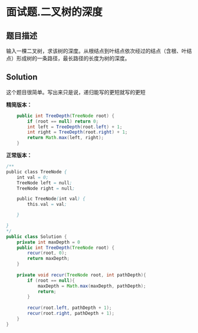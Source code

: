 # 面试题.二叉树的深度

## 题目描述

输入一棵二叉树，求该树的深度。从根结点到叶结点依次经过的结点（含根、叶结点）形成树的一条路径，最长路径的长度为树的深度。

## Solution

这个题目很简单。写出来只是说，递归能写的更短就写的更短

**精简版本：**

```java
    public int TreeDepth(TreeNode root) {
        if (root == null) return 0;
        int left = TreeDepth(root.left) + 1;
        int right = TreeDepth(root.right) + 1;
        return Math.max(left, right);
    }
```

**正常版本：**

```java
/**
public class TreeNode {
    int val = 0;
    TreeNode left = null;
    TreeNode right = null;

    public TreeNode(int val) {
        this.val = val;

    }

}
*/
public class Solution {
    private int maxDepth = 0
    public int TreeDepth(TreeNode root) {
        recur(root, 0);
        return maxDepth;
    }
    
    private void recur(TreeNode root, int pathDepth){
        if (root == null){
            maxDepth = Math.max(maxDepth, pathDepth);
            return;
        }
        
        recur(root.left, pathDepth + 1);
        recur(root.right, pathDepth + 1);
    }
}
```